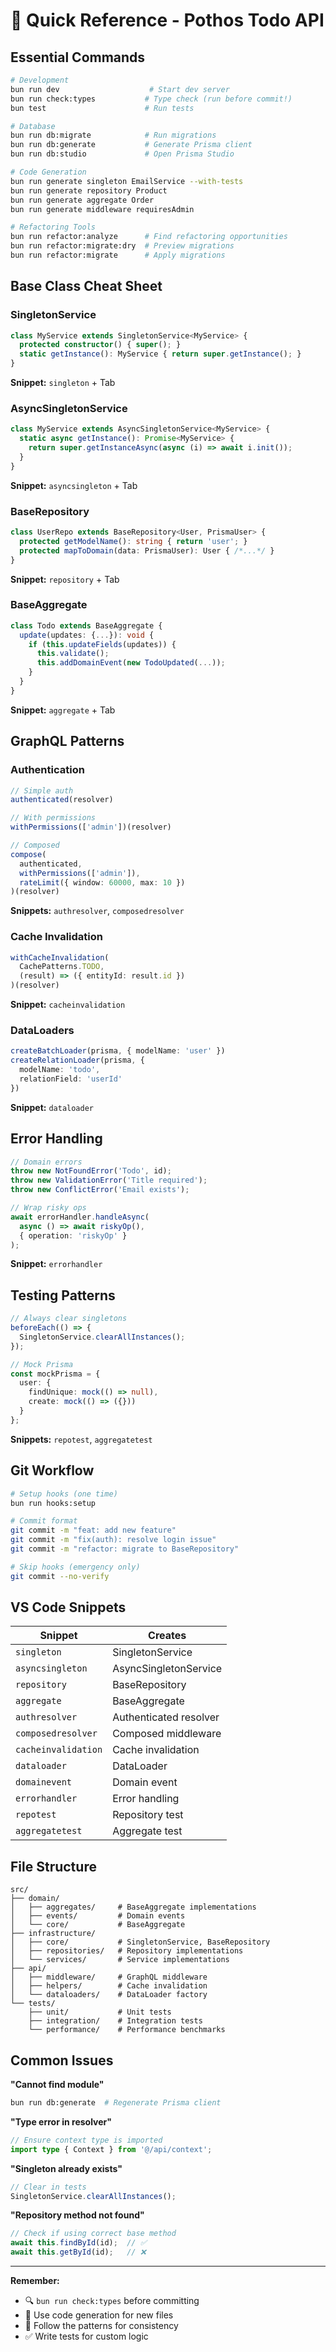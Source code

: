 # 🚀 Quick Reference - Pothos Todo API

## Essential Commands

```bash
# Development
bun run dev                    # Start dev server
bun run check:types           # Type check (run before commit!)
bun test                      # Run tests

# Database
bun run db:migrate            # Run migrations
bun run db:generate           # Generate Prisma client
bun run db:studio             # Open Prisma Studio

# Code Generation
bun run generate singleton EmailService --with-tests
bun run generate repository Product
bun run generate aggregate Order
bun run generate middleware requiresAdmin

# Refactoring Tools
bun run refactor:analyze      # Find refactoring opportunities
bun run refactor:migrate:dry  # Preview migrations
bun run refactor:migrate      # Apply migrations
```

## Base Class Cheat Sheet

### SingletonService
```typescript
class MyService extends SingletonService<MyService> {
  protected constructor() { super(); }
  static getInstance(): MyService { return super.getInstance(); }
}
```
**Snippet:** `singleton` + Tab

### AsyncSingletonService
```typescript
class MyService extends AsyncSingletonService<MyService> {
  static async getInstance(): Promise<MyService> {
    return super.getInstanceAsync(async (i) => await i.init());
  }
}
```
**Snippet:** `asyncsingleton` + Tab

### BaseRepository
```typescript
class UserRepo extends BaseRepository<User, PrismaUser> {
  protected getModelName(): string { return 'user'; }
  protected mapToDomain(data: PrismaUser): User { /*...*/ }
}
```
**Snippet:** `repository` + Tab

### BaseAggregate
```typescript
class Todo extends BaseAggregate {
  update(updates: {...}): void {
    if (this.updateFields(updates)) {
      this.validate();
      this.addDomainEvent(new TodoUpdated(...));
    }
  }
}
```
**Snippet:** `aggregate` + Tab

## GraphQL Patterns

### Authentication
```typescript
// Simple auth
authenticated(resolver)

// With permissions
withPermissions(['admin'])(resolver)

// Composed
compose(
  authenticated,
  withPermissions(['admin']),
  rateLimit({ window: 60000, max: 10 })
)(resolver)
```
**Snippets:** `authresolver`, `composedresolver`

### Cache Invalidation
```typescript
withCacheInvalidation(
  CachePatterns.TODO,
  (result) => ({ entityId: result.id })
)(resolver)
```
**Snippet:** `cacheinvalidation`

### DataLoaders
```typescript
createBatchLoader(prisma, { modelName: 'user' })
createRelationLoader(prisma, { 
  modelName: 'todo', 
  relationField: 'userId' 
})
```
**Snippet:** `dataloader`

## Error Handling

```typescript
// Domain errors
throw new NotFoundError('Todo', id);
throw new ValidationError('Title required');
throw new ConflictError('Email exists');

// Wrap risky ops
await errorHandler.handleAsync(
  async () => await riskyOp(),
  { operation: 'riskyOp' }
);
```
**Snippet:** `errorhandler`

## Testing Patterns

```typescript
// Always clear singletons
beforeEach(() => {
  SingletonService.clearAllInstances();
});

// Mock Prisma
const mockPrisma = {
  user: {
    findUnique: mock(() => null),
    create: mock(() => ({}))
  }
};
```
**Snippets:** `repotest`, `aggregatetest`

## Git Workflow

```bash
# Setup hooks (one time)
bun run hooks:setup

# Commit format
git commit -m "feat: add new feature"
git commit -m "fix(auth): resolve login issue"
git commit -m "refactor: migrate to BaseRepository"

# Skip hooks (emergency only)
git commit --no-verify
```

## VS Code Snippets

| Snippet | Creates |
|---------|---------|
| `singleton` | SingletonService |
| `asyncsingleton` | AsyncSingletonService |
| `repository` | BaseRepository |
| `aggregate` | BaseAggregate |
| `authresolver` | Authenticated resolver |
| `composedresolver` | Composed middleware |
| `cacheinvalidation` | Cache invalidation |
| `dataloader` | DataLoader |
| `domainevent` | Domain event |
| `errorhandler` | Error handling |
| `repotest` | Repository test |
| `aggregatetest` | Aggregate test |

## File Structure

```
src/
├── domain/
│   ├── aggregates/     # BaseAggregate implementations
│   ├── events/         # Domain events
│   └── core/           # BaseAggregate
├── infrastructure/
│   ├── core/           # SingletonService, BaseRepository
│   ├── repositories/   # Repository implementations
│   └── services/       # Service implementations
├── api/
│   ├── middleware/     # GraphQL middleware
│   ├── helpers/        # Cache invalidation
│   └── dataloaders/    # DataLoader factory
└── tests/
    ├── unit/           # Unit tests
    ├── integration/    # Integration tests
    └── performance/    # Performance benchmarks
```

## Common Issues

**"Cannot find module"**
```bash
bun run db:generate  # Regenerate Prisma client
```

**"Type error in resolver"**
```typescript
// Ensure context type is imported
import type { Context } from '@/api/context';
```

**"Singleton already exists"**
```typescript
// Clear in tests
SingletonService.clearAllInstances();
```

**"Repository method not found"**
```typescript
// Check if using correct base method
await this.findById(id);  // ✅
await this.getById(id);   // ❌
```

---

**Remember:** 
- 🔍 `bun run check:types` before committing
- 🚀 Use code generation for new files
- 📝 Follow the patterns for consistency
- ✅ Write tests for custom logic